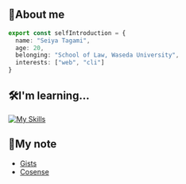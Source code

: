 ## 🐳About me
```ts
export const selfIntroduction = {
  name: "Seiya Tagami",
  age: 20,
  belonging: "School of Law, Waseda University",
  interests: ["web", "cli"]
}
```

## 🛠️I'm learning...
[![My Skills](https://skillicons.dev/icons?i=go,js,ts,nodejs,react,nextjs)](https://skillicons.dev)

## 📝My note
- [Gists](https://gist.github.com/ayanami77)
- [Cosense](https://scrapbox.io/taga3s-dev/)
